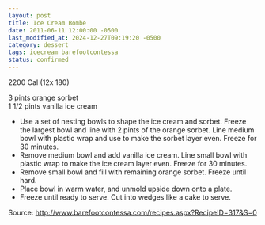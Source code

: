 ```yaml
---
layout: post
title: Ice Cream Bombe
date: 2011-06-11 12:00:00 -0500
last_modified_at: 2024-12-27T09:19:20 -0500
category: dessert
tags: icecream barefootcontessa
status: confirmed
---
```

2200 Cal (12x 180)

3 pints orange sorbet  
1 1/2 pints vanilla ice cream  

* Use a set of nesting bowls to shape the ice cream and sorbet.  Freeze the largest bowl and line with 2 pints of the orange sorbet.  Line medium bowl with plastic wrap and use to make the sorbet layer even.  Freeze for 30 minutes.
* Remove medium bowl and add vanilla ice cream.  Line small bowl with plastic wrap to make the ice cream layer even.  Freeze for 30 minutes.
* Remove small bowl and fill with remaining orange sorbet.  Freeze until hard.
* Place bowl in warm water, and unmold upside down onto a plate.
* Freeze until ready to serve.  Cut into wedges like a cake to serve.

Source: <http://www.barefootcontessa.com/recipes.aspx?RecipeID=317&S=0>
